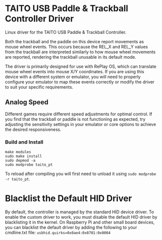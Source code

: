 # TAITO USB Paddle & Trackball Controller Driver
Linux driver for the TAITO USB Paddle & Trackball Controller.

Both the trackball and the paddle on this device report movements as mouse wheel events. This occurs because the REL_X and REL_Y values from the trackball are interpreted similarly to how mouse wheel movements are reported, rendering the trackball unusable in its default mode.

The driver is primarily designed for use with RePlay OS, which can translate mouse wheel events into mouse X/Y coordinates. If you are using this device with a different system or emulator, you will need to properly configure your emulator to map these events correctly or modify the driver to suit your specific requirements.

## Analog Speed

Different games require different speed adjustments for optimal control. If you find that the trackball or paddle is not functioning as expected, try adjusting the sensitivity settings in your emulator or core options to achieve the desired responsiveness.

### Build and Install

```shell
make modules
sudo make install
sudo depmod -a
sudo modprobe taito_pt
```

To reload after compiling you will first need to unload it using `sudo modprobe -r taito_pt`.

# Blacklist the Default HID Driver

By default, the controller is managed by the standard HID device driver. To enable the custom driver to work, you must disable the default HID driver by blacklisting it in the kernel. On Raspberry Pi and other small board devices, you can blacklist the default driver by adding the following to your cmdline.txt file:
`usbhid.quirks=0x0ae4:0x0701:0x0004`